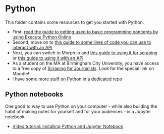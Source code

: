 # Python

This folder contains some resources to get you started with Python.

* First, [read the guide to getting used to basic programming concepts by using Execute Python Online](https://github.com/paulbradshaw/MED7369-Specialist-Investigative-Journalism/blob/master/python/execute_python_online.ipynb)
* Second, move on to [this guide to some lines of code you can use to interact with an API](https://github.com/paulbradshaw/python_demo/blob/master/executepythononline.md)
* Next, you can switch to Morph.io and [this guide to using it for scraping](https://github.com/paulbradshaw/MED7369-Specialist-Investigative-Journalism/blob/master/python/1introtopython.ipynb) or [this guide to using it with an API](https://github.com/paulbradshaw/python_demo/blob/master/morphio.md)
* As a student on the MA at Birmingham City University, you have access to a free copy of [Scraping for Journalists](https://leanpub.com/scrapingforjournalists). Look for the special link on Moodle!
* I have some [more stuff on Python in a dedicated repo](https://github.com/paulbradshaw/python_demo)

## Python notebooks

One good to way to use Python on your computer - while also building the habit of making notes for yourself and for your audiences - is a Jupyter notebook.

* [Video tutorial: Installing Python and Jupyter Notebook](https://www.lynda.com/Software-Development-tutorials/Installing-Python-Jupyter-Notebook/576698/605448-4.html)
